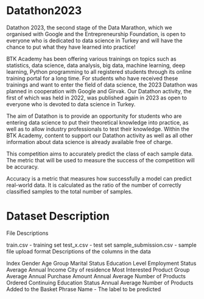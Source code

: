 # Datathon2023
Datathon 2023, the second stage of the Data Marathon, which we organised with Google and the Entrepreneurship Foundation, 
is open to everyone who is dedicated to data science in Turkey and will have the chance to put what they have learned into practice!

BTK Academy has been offering various trainings on topics such as statistics, data science, data analysis, big data, machine learning,
deep learning, Python programming to all registered students through its online training portal for a long time. For students who have received these trainings and want to enter the field of data science, 
the 2023 Datathon was planned in cooperation with Google and Girvak. Our Datathon activity, the first of which was held in 2022, was published again in 2023 as open to everyone who is devoted to data science in Turkey.

The aim of Datathon is to provide an opportunity for students who are entering data science to put their theoretical knowledge into practice, 
as well as to allow industry professionals to test their knowledge. Within the BTK Academy, 
content to support our Datathon activity as well as all other information about data science is already available free of charge.

This competition aims to accurately predict the class of each sample data. The metric that will be used to measure the success of the competition will be accuracy.

Accuracy is a metric that measures how successfully a model can predict real-world data. It is calculated as the ratio of the number of correctly classified samples to the total number of samples.

# Dataset Description
File Descriptions

train.csv - training set
test_x.csv - test set
sample_submission.csv - sample file upload format
Descriptions of the columns in the data

Index
Gender
Age Group
Marital Status
Education Level
Employment Status
Average Annual Income
City of residence
Most Interested Product Group
Average Annual Purchase Amount
Annual Average Number of Products Ordered
Continuing Education Status
Annual Average Number of Products Added to the Basket
Phrase Name - The label to be predicted
